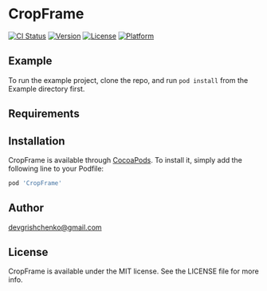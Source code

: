 # CropFrame

[![CI Status](https://img.shields.io/travis/devgrishchenko@gmail.com/CropFrame.svg?style=flat)](https://travis-ci.org/devgrishchenko@gmail.com/CropFrame)
[![Version](https://img.shields.io/cocoapods/v/CropFrame.svg?style=flat)](https://cocoapods.org/pods/CropFrame)
[![License](https://img.shields.io/cocoapods/l/CropFrame.svg?style=flat)](https://cocoapods.org/pods/CropFrame)
[![Platform](https://img.shields.io/cocoapods/p/CropFrame.svg?style=flat)](https://cocoapods.org/pods/CropFrame)

## Example

To run the example project, clone the repo, and run `pod install` from the Example directory first.

## Requirements

## Installation

CropFrame is available through [CocoaPods](https://cocoapods.org). To install
it, simply add the following line to your Podfile:

```ruby
pod 'CropFrame'
```

## Author

devgrishchenko@gmail.com

## License

CropFrame is available under the MIT license. See the LICENSE file for more info.
